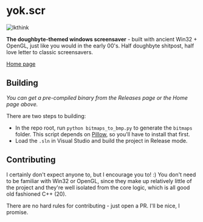 # yok.scr

![lkthink](https://user-images.githubusercontent.com/50504215/211129980-9516e63c-790a-484f-8fb8-3f9fa38f69cb.png)

**The doughbyte-themed windows screensaver** - built with ancient Win32 + OpenGL, just like you would in the early 00's. Half doughbyte shitpost, half love letter to classic screensavers.

[Home page](https://doughbyte.com/aut/yokscr)

## Building

_You can get a pre-compiled binary from the Releases page or the Home page above._

There are two steps to building:
* In the repo root, run `python bitmaps_to_bmp.py` to generate the `bitmaps` folder. This script depends on [Pillow](https://pillow.readthedocs.io/en/stable/installation.html), so you'll have to install that first.
* Load the `.sln` in Visual Studio and build the project in Release mode.

## Contributing

I certainly don't expect anyone to, but I encourage you to! :) You don't need to be familiar with Win32 or OpenGL, since they make up relatively little of the project and they're well isolated from the core logic, which is all good old fashioned C++ (20).

There are no hard rules for contributing - just open a PR. I'll be nice, I promise.
